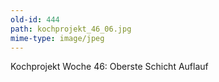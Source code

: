 ```yaml
---
old-id: 444
path: kochprojekt_46_06.jpg
mime-type: image/jpeg
---
```

Kochprojekt Woche 46:
Oberste Schicht Auflauf
